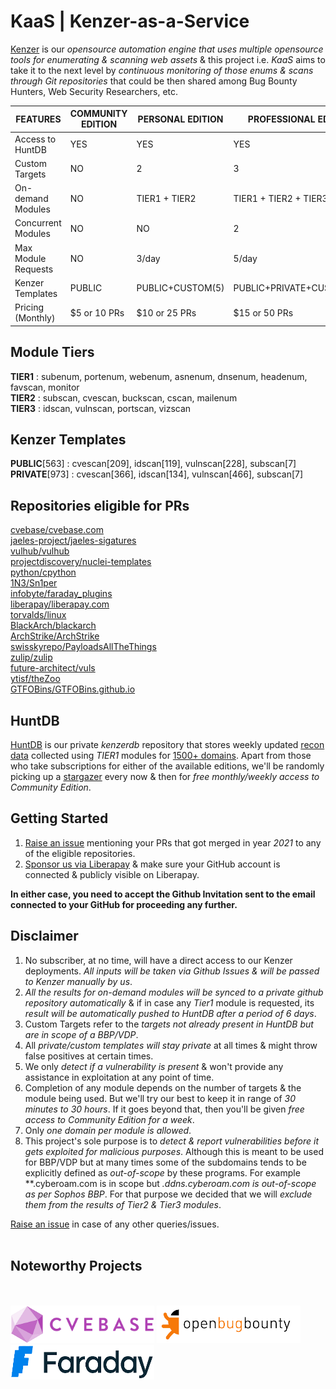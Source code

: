 # KaaS | Kenzer-as-a-Service

[Kenzer](https://github.com/ARPSyndicate/kenzer) is our *opensource automation engine that uses multiple opensource tools for enumerating & scanning web assets* & this project i.e. *KaaS* aims to take it to the next level by *continuous monitoring of those enums & scans through Git repositories* that could be then shared among Bug Bounty Hunters, Web Security Researchers, etc.

| FEATURES			    | COMMUNITY EDITION	| PERSONAL EDITION	| PROFESSIONAL EDITION	    |
| --------------------- | ----------------- | ----------------- | ------------------------- |
| Access to HuntDB      | YES				| YES				| YES					    |
| Custom Targets        | NO				| 2					| 3						    |
| On-demand Modules     | NO				| TIER1 + TIER2		| TIER1 + TIER2 + TIER3     |
| Concurrent Modules    | NO				| NO				| 2						    |
| Max Module Requests   | NO				| 3/day 			| 5/day						|
| Kenzer Templates      | PUBLIC			| PUBLIC+CUSTOM(5)  | PUBLIC+PRIVATE+CUSTOM(10) |
| Pricing (Monthly)     | $5 or 10 PRs		| $10 or 25 PRs		| $15 or 50 PRs			    |

## Module Tiers
**TIER1** : subenum, portenum, webenum, asnenum, dnsenum, headenum, favscan, monitor<br>
**TIER2** : subscan, cvescan, buckscan, cscan, mailenum<br>
**TIER3** : idscan, vulnscan, portscan, vizscan<br>

## Kenzer Templates
**PUBLIC**[563] : cvescan[209], idscan[119], vulnscan[228], subscan[7]<br>
**PRIVATE**[973] : cvescan[366], idscan[134], vulnscan[466], subscan[7]<br>

## Repositories eligible for PRs
[cvebase/cvebase.com](https://github.com/cvebase/cvebase.com)<br>
[jaeles-project/jaeles-sigatures](https://github.com/jaeles-project/jaeles-signatures)<br>
[vulhub/vulhub](https://github.com/vulhub/vulhub)<br>
[projectdiscovery/nuclei-templates](https://github.com/projectdiscovery/nuclei-templates)<br>
[python/cpython](https://github.com/python/cpython)<br>
[1N3/Sn1per](https://github.com/1N3/Sn1per)<br>
[infobyte/faraday_plugins](https://github.com/infobyte/faraday_plugins)<br>
[liberapay/liberapay.com](https://github.com/liberapay/liberapay.com)<br>
[torvalds/linux](https://github.com/torvalds/linux)<br>
[BlackArch/blackarch](https://github.com/BlackArch/blackarch)<br>
[ArchStrike/ArchStrike](https://github.com/ArchStrike/ArchStrike)<br>
[swisskyrepo/PayloadsAllTheThings](https://github.com/swisskyrepo/PayloadsAllTheThings)<br>
[zulip/zulip](https://github.com/zulip/zulip)<br>
[future-architect/vuls](https://github.com/future-architect/vuls)<br>
[ytisf/theZoo](https://github.com/ytisf/theZoo)<br>
[GTFOBins/GTFOBins.github.io](https://github.com/GTFOBins/GTFOBins.github.io)<br>

## HuntDB
[HuntDB](http://github.com/ARPSyndicate/huntdb) is our private *kenzerdb* repository that stores weekly updated [recon data](huntdb_readme.md) collected using *TIER1* modules for [1500+ domains](huntdb_domains.txt). Apart from those who take subscriptions for either of the available editions, we'll be randomly picking up a [stargazer](https://github.com/ARPSyndicate/kenzer/stargazers) every now & then for *free monthly/weekly access to Community Edition*.

## Getting Started
1. [Raise an issue](https://github.com/ARPSyndicate/KaaS/issues) mentioning your PRs that got merged in year *2021* to any of the eligible repositories.
2. [Sponsor us via Liberapay](https://liberapay.com/glatisant) & make sure your GitHub account is connected & publicly visible on Liberapay.

**In either case, you need to accept the Github Invitation sent to the email connected to your GitHub for proceeding any further.**

## Disclaimer
1. No subscriber, at no time, will have a direct access to our Kenzer deployments. *All inputs will be taken via Github Issues & will be passed to Kenzer manually by us*.
2. *All the results for on-demand modules will be synced to a private github repository automatically* & if in case any *Tier1* module is requested, its *result will be automatically pushed to HuntDB after a period of 6 days*.
3. Custom Targets refer to the *targets not already present in HuntDB but are in scope of a BBP/VDP*.
4. All *private/custom templates will stay private* at all times & might throw false positives at certain times.
5. We only *detect if a vulnerability is present* & won't provide any assistance in exploitation at any point of time.
6. Completion of any module depends on the number of targets & the module being used. But we'll try our best to keep it in range of *30 minutes to 30 hours*. If it goes beyond that, then you'll be given *free access to Community Edition for a week*.
7. Only *one domain per module is allowed*.
8. This project's sole purpose is to *detect & report vulnerabilities before it gets exploited for malicious purposes*. Although this is meant to be used for BBP/VDP but at many times some of the subdomains tends to be explicitly defined as *out-of-scope* by these programs. For example 
**.cyberoam.com is in scope but *.ddns.cyberoam.com is out-of-scope as per Sophos BBP*. For that purpose we decided that we will *exclude them from the results of Tier2 & Tier3 modules*.

[Raise an issue](https://github.com/ARPSyndicate/KaaS/issues) in case of any other queries/issues.<br><br>

## Noteworthy Projects
<br><br>
<a href="https://cvebase.com"><img src="images/cvebase.png" width="230" height="60"></a>
<a href="https://openbugbounty.org"><img src="images/openbugbounty.png" width="230" height="60"></a>
<a href="https://faradaysec.com"><img src="images/faraday.png" width="230" height="55"></a>